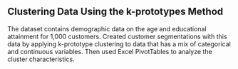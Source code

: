 ## Clustering Data Using the k-prototypes Method

The dataset contains demographic data on the age and educational attainment for 1,000 customers. Created customer segmentations with this data by applying k-prototype clustering to data that has a mix of categorical and continuous variables. Then used Excel PivotTables to analyze the cluster characteristics. 

